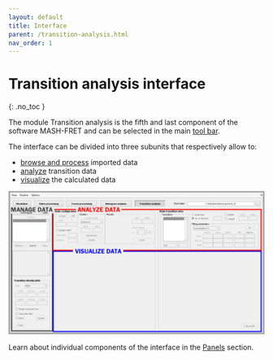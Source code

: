 ```yaml
---
layout: default
title: Interface
parent: /transition-analysis.html
nav_order: 1
---
```


# Transition analysis interface
{: .no_toc }

The module Transition analysis is the fifth and last component of the software MASH-FRET and can be selected in the main 
[tool bar](../Getting_started.html#interface).

The interface can be divided into three subunits that respectively allow to:
* <u>browse and process</u> imported data
* <u>analyze</u> transition data
* <u>visualize</u> the calculated data

<a href="../assets/images/gui/interface-transition-analysis.png"><img src="../assets/images/gui/interface-transition-analysis.png" /></a>

Learn about individual components of the interface in the 
[Panels](panels.html) section.

